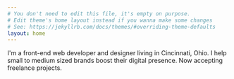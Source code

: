 ```yaml
---
# You don't need to edit this file, it's empty on purpose.
# Edit theme's home layout instead if you wanna make some changes
# See: https://jekyllrb.com/docs/themes/#overriding-theme-defaults
layout: home
---
```

I'm a front-end web developer and designer living in Cincinnati, Ohio. I help small to medium sized brands boost their digital presence. Now accepting freelance projects.
